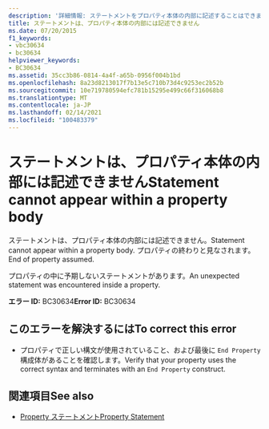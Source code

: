 ```yaml
---
description: '詳細情報: ステートメントをプロパティ本体の内部に記述することはできません'
title: ステートメントは、プロパティ本体の内部には記述できません
ms.date: 07/20/2015
f1_keywords:
- vbc30634
- bc30634
helpviewer_keywords:
- BC30634
ms.assetid: 35cc3b86-0814-4a4f-a65b-0956f004b1bd
ms.openlocfilehash: 8a23d8213017f7b13e5c710b73d4c9253ec2b52b
ms.sourcegitcommit: 10e719780594efc781b15295e499c66f316068b8
ms.translationtype: MT
ms.contentlocale: ja-JP
ms.lasthandoff: 02/14/2021
ms.locfileid: "100483379"
---
```

# <a name="statement-cannot-appear-within-a-property-body"></a><span data-ttu-id="cd981-103">ステートメントは、プロパティ本体の内部には記述できません</span><span class="sxs-lookup"><span data-stu-id="cd981-103">Statement cannot appear within a property body</span></span>

<span data-ttu-id="cd981-104">ステートメントは、プロパティ本体の内部には記述できません。</span><span class="sxs-lookup"><span data-stu-id="cd981-104">Statement cannot appear within a property body.</span></span> <span data-ttu-id="cd981-105">プロパティの終わりと見なされます。</span><span class="sxs-lookup"><span data-stu-id="cd981-105">End of property assumed.</span></span>  
  
 <span data-ttu-id="cd981-106">プロパティの中に予期しないステートメントがあります。</span><span class="sxs-lookup"><span data-stu-id="cd981-106">An unexpected statement was encountered inside a property.</span></span>  
  
 <span data-ttu-id="cd981-107">**エラー ID:** BC30634</span><span class="sxs-lookup"><span data-stu-id="cd981-107">**Error ID:** BC30634</span></span>  
  
## <a name="to-correct-this-error"></a><span data-ttu-id="cd981-108">このエラーを解決するには</span><span class="sxs-lookup"><span data-stu-id="cd981-108">To correct this error</span></span>  
  
- <span data-ttu-id="cd981-109">プロパティで正しい構文が使用されていること、および最後に `End Property` 構成体があることを確認します。</span><span class="sxs-lookup"><span data-stu-id="cd981-109">Verify that your property uses the correct syntax and terminates with an `End Property` construct.</span></span>  
  
## <a name="see-also"></a><span data-ttu-id="cd981-110">関連項目</span><span class="sxs-lookup"><span data-stu-id="cd981-110">See also</span></span>

- [<span data-ttu-id="cd981-111">Property ステートメント</span><span class="sxs-lookup"><span data-stu-id="cd981-111">Property Statement</span></span>](../language-reference/statements/property-statement.md)
